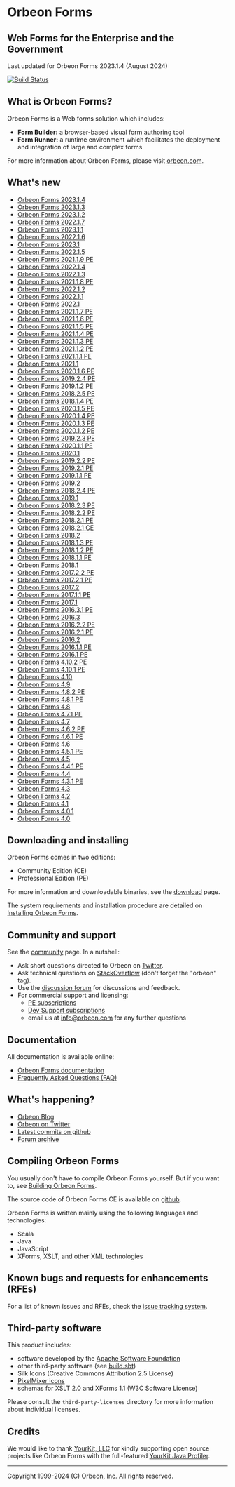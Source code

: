 Orbeon Forms
============

Web Forms for the Enterprise and the Government
-----------------------------------------------

Last updated for Orbeon Forms 2023.1.4 (August 2024)

[![Build Status](https://travis-ci.org/orbeon/orbeon-forms.svg?branch=master)](https://travis-ci.org/orbeon/orbeon-forms)


What is Orbeon Forms?
---------------------

Orbeon Forms is a Web forms solution which includes:

- __Form Builder:__ a browser-based visual form authoring tool
- __Form Runner:__ a runtime environment which facilitates the deployment and integration of large and complex forms

For more information about Orbeon Forms, please visit [orbeon.com](https://www.orbeon.com/).


What's new
----------

- [Orbeon Forms 2023.1.4](https://doc.orbeon.com/release-notes/orbeon-forms-2023.1.4)
- [Orbeon Forms 2023.1.3](https://doc.orbeon.com/release-notes/orbeon-forms-2023.1.3)
- [Orbeon Forms 2023.1.2](https://doc.orbeon.com/release-notes/orbeon-forms-2023.1.2)
- [Orbeon Forms 2022.1.7](https://doc.orbeon.com/release-notes/orbeon-forms-2022.1.7)
- [Orbeon Forms 2023.1.1](https://doc.orbeon.com/release-notes/orbeon-forms-2023.1.1)
- [Orbeon Forms 2022.1.6](https://doc.orbeon.com/release-notes/orbeon-forms-2022.1.6)
- [Orbeon Forms 2023.1](https://doc.orbeon.com/release-notes/orbeon-forms-2023.1)
- [Orbeon Forms 2022.1.5](https://doc.orbeon.com/release-notes/orbeon-forms-2022.1.5)
- [Orbeon Forms 2021.1.9 PE](https://doc.orbeon.com/release-notes/orbeon-forms-2021.1.9)
- [Orbeon Forms 2022.1.4](https://doc.orbeon.com/release-notes/orbeon-forms-2022.1.4)
- [Orbeon Forms 2022.1.3](https://doc.orbeon.com/release-notes/orbeon-forms-2022.1.3)
- [Orbeon Forms 2021.1.8 PE](https://doc.orbeon.com/release-notes/orbeon-forms-2021.1.8)
- [Orbeon Forms 2022.1.2](https://doc.orbeon.com/release-notes/orbeon-forms-2022.1.2)
- [Orbeon Forms 2022.1.1](https://doc.orbeon.com/release-notes/orbeon-forms-2022.1.1)
- [Orbeon Forms 2022.1](https://doc.orbeon.com/release-notes/orbeon-forms-2022.1)
- [Orbeon Forms 2021.1.7 PE](https://doc.orbeon.com/release-notes/orbeon-forms-2021.1.7)
- [Orbeon Forms 2021.1.6 PE](https://doc.orbeon.com/release-notes/orbeon-forms-2021.1.6)
- [Orbeon Forms 2021.1.5 PE](https://doc.orbeon.com/release-notes/orbeon-forms-2021.1.5)
- [Orbeon Forms 2021.1.4 PE](https://doc.orbeon.com/release-notes/orbeon-forms-2021.1.4)
- [Orbeon Forms 2021.1.3 PE](https://doc.orbeon.com/release-notes/orbeon-forms-2021.1.3)
- [Orbeon Forms 2021.1.2 PE](https://doc.orbeon.com/release-notes/orbeon-forms-2021.1.2)
- [Orbeon Forms 2021.1.1 PE](https://doc.orbeon.com/release-notes/orbeon-forms-2021.1.1)
- [Orbeon Forms 2021.1](https://doc.orbeon.com/release-notes/orbeon-forms-2021.1)
- [Orbeon Forms 2020.1.6 PE](https://doc.orbeon.com/release-notes/orbeon-forms-2020.1.6)
- [Orbeon Forms 2019.2.4 PE](https://doc.orbeon.com/release-notes/orbeon-forms-2019.2.4)
- [Orbeon Forms 2019.1.2 PE](https://doc.orbeon.com/release-notes/orbeon-forms-2019.1.2)
- [Orbeon Forms 2018.2.5 PE](https://doc.orbeon.com/release-notes/orbeon-forms-2018.2.5)
- [Orbeon Forms 2018.1.4 PE](https://doc.orbeon.com/release-notes/orbeon-forms-2018.1.4)
- [Orbeon Forms 2020.1.5 PE](https://doc.orbeon.com/release-notes/orbeon-forms-2020.1.5)
- [Orbeon Forms 2020.1.4 PE](https://doc.orbeon.com/release-notes/orbeon-forms-2020.1.4)
- [Orbeon Forms 2020.1.3 PE](https://doc.orbeon.com/release-notes/orbeon-forms-2020.1.3)
- [Orbeon Forms 2020.1.2 PE](https://doc.orbeon.com/release-notes/orbeon-forms-2020.1.2)
- [Orbeon Forms 2019.2.3 PE](https://doc.orbeon.com/release-notes/orbeon-forms-2019.2.3)
- [Orbeon Forms 2020.1.1 PE](https://doc.orbeon.com/release-notes/orbeon-forms-2020.1.1)
- [Orbeon Forms 2020.1](https://doc.orbeon.com/release-notes/orbeon-forms-2020.1)
- [Orbeon Forms 2019.2.2 PE](https://doc.orbeon.com/release-notes/orbeon-forms-2019.2.2)
- [Orbeon Forms 2019.2.1 PE](https://doc.orbeon.com/release-notes/orbeon-forms-2019.2.1)
- [Orbeon Forms 2019.1.1 PE](https://doc.orbeon.com/release-notes/orbeon-forms-2019.1.1)
- [Orbeon Forms 2019.2](https://doc.orbeon.com/release-notes/orbeon-forms-2019.2)
- [Orbeon Forms 2018.2.4 PE](https://doc.orbeon.com/release-notes/orbeon-forms-2018.2.4)
- [Orbeon Forms 2019.1](https://doc.orbeon.com/release-notes/orbeon-forms-2019.1)
- [Orbeon Forms 2018.2.3 PE](https://blog.orbeon.com/2019/05/orbeon-forms-201823-pe.html)
- [Orbeon Forms 2018.2.2 PE](https://blog.orbeon.com/2019/03/orbeon-forms-201822-pe.html)
- [Orbeon Forms 2018.2.1 PE](https://blog.orbeon.com/2019/02/orbeon-forms-201821-pe.html)
- [Orbeon Forms 2018.2.1 CE](https://blog.orbeon.com/2019/02/orbeon-forms-201821-ce.html)
- [Orbeon Forms 2018.2](https://blog.orbeon.com/2018/12/orbeon-forms-20182.html)
- [Orbeon Forms 2018.1.3 PE](https://blog.orbeon.com/2018/11/orbeon-forms-201813-pe.html)
- [Orbeon Forms 2018.1.2 PE](https://blog.orbeon.com/2018/10/orbeon-forms-201812-pe.html)
- [Orbeon Forms 2018.1.1 PE](https://blog.orbeon.com/2018/09/orbeon-forms-201811-pe-and-ce.html)
- [Orbeon Forms 2018.1](https://blog.orbeon.com/2018/09/orbeon-forms-20181.html)
- [Orbeon Forms 2017.2.2 PE](https://blog.orbeon.com/2018/05/orbeon-forms-201722-pe.html)
- [Orbeon Forms 2017.2.1 PE](https://blog.orbeon.com/2018/03/orbeon-forms-201721-pe.html)
- [Orbeon Forms 2017.2](https://blog.orbeon.com/2017/12/orbeon-forms-20172.html)
- [Orbeon Forms 2017.1.1 PE](https://blog.orbeon.com/2017/09/orbeon-forms-201711-pe.html)
- [Orbeon Forms 2017.1](https://blog.orbeon.com/2017/06/orbeon-forms-20171.html)
- [Orbeon Forms 2016.3.1 PE](https://blog.orbeon.com/2017/05/orbeon-forms-201631.html)
- [Orbeon Forms 2016.3](https://blog.orbeon.com/2016/12/orbeon-forms-20163.html)
- [Orbeon Forms 2016.2.2 PE](https://blog.orbeon.com/2016/11/orbeon-forms-201622-pe.html)
- [Orbeon Forms 2016.2.1 PE](https://blog.orbeon.com/2016/09/orbeon-forms-201621.html)
- [Orbeon Forms 2016.2](https://blog.orbeon.com/2016/08/orbeon-forms-20162.html)
- [Orbeon Forms 2016.1.1 PE](https://blog.orbeon.com/2016/10/orbeon-forms-201611-pe.html)
- [Orbeon Forms 2016.1 PE](https://blog.orbeon.com/2016/04/orbeon-forms-20161.html)
- [Orbeon Forms 4.10.2 PE](https://blog.orbeon.com/2015/12/orbeon-forms-4102.html)
- [Orbeon Forms 4.10.1 PE](https://blog.orbeon.com/2015/11/orbeon-forms-4101.html)
- [Orbeon Forms 4.10](https://blog.orbeon.com/2015/08/orbeon-forms-410.html)
- [Orbeon Forms 4.9](https://blog.orbeon.com/2015/05/orbeon-forms-49.html)
- [Orbeon Forms 4.8.2 PE](https://blog.orbeon.com/2015/03/orbeon-forms-482.html)
- [Orbeon Forms 4.8.1 PE](https://blog.orbeon.com/2015/02/orbeon-forms-481.html)
- [Orbeon Forms 4.8](https://blog.orbeon.com/2015/01/orbeon-forms-48.html)
- [Orbeon Forms 4.7.1 PE](https://blog.orbeon.com/2014/12/orbeon-forms-471.html)
- [Orbeon Forms 4.7](https://blog.orbeon.com/2014/09/orbeon-forms-47.html)
- [Orbeon Forms 4.6.2 PE](https://blog.orbeon.com/2014/08/orbeon-forms-462.html)
- [Orbeon Forms 4.6.1 PE](https://blog.orbeon.com/2014/07/orbeon-forms-461.html)
- [Orbeon Forms 4.6](https://blog.orbeon.com/2014/06/orbeon-forms-46.html)
- [Orbeon Forms 4.5.1 PE](https://blog.orbeon.com/2014/05/orbeon-forms-451.html)
- [Orbeon Forms 4.5](https://blog.orbeon.com/2014/04/orbeon-forms-45.html)
- [Orbeon Forms 4.4.1 PE](https://blog.orbeon.com/2014/01/orbeon-forms-441-pe.html)
- [Orbeon Forms 4.4](https://blog.orbeon.com/2013/11/orbeon-forms-44.html)
- [Orbeon Forms 4.3.1 PE](https://blog.orbeon.com/2013/08/orbeon-forms-431-pe.html)
- [Orbeon Forms 4.3](https://blog.orbeon.com/2013/08/orbeon-forms-43.html)
- [Orbeon Forms 4.2](https://blog.orbeon.com/2013/05/orbeon-forms-42.html)
- [Orbeon Forms 4.1](https://blog.orbeon.com/2013/04/orbeon-forms-41.html)
- [Orbeon Forms 4.0.1](https://blog.orbeon.com/2013/03/orbeon-forms-401.html)
- [Orbeon Forms 4.0](https://blog.orbeon.com/2013/03/announcing-orbeon-forms-40.html)


Downloading and installing
--------------------------

Orbeon Forms comes in two editions:

- Community Edition (CE)
- Professional Edition (PE)

For more information and downloadable binaries, see the [download](https://www.orbeon.com/download) page.

The system requirements and installation procedure are detailed on
[Installing Orbeon Forms](https://doc.orbeon.com/installation/).


Community and support
---------------------

See the [community](https://www.orbeon.com/community) page. In a nutshell:

- Ask short questions directed to Orbeon on [Twitter](https://twitter.com/intent/tweet?in_reply_to=orbeon&in_reply_to_status_id=261900968369729536&source=webclient&text=%40orbeon+).
- Ask technical questions on [StackOverflow](https://stackoverflow.com/questions/ask?tags=orbeon) (don't forget the "orbeon" tag).
- Use the [discussion forum](https://groups.google.com/g/orbeon) for discussions and feedback.
- For commercial support and licensing:
    - [PE subscriptions](https://www.orbeon.com/pricing)
    - [Dev Support subscriptions](https://www.orbeon.com/services)
    - email us at info@orbeon.com for any further questions


Documentation
-------------

All documentation is available online:

- [Orbeon Forms documentation](https://doc.orbeon.com/)
- [Frequently Asked Questions (FAQ)](https://doc.orbeon.com/faq/)


What's happening?
-----------------

- [Orbeon Blog](https://blog.orbeon.com/)
- [Orbeon on Twitter](https://twitter.com/orbeon)
- [Latest commits on github](https://github.com/orbeon/orbeon-forms/commits)
- [Forum archive](https://groups.google.com/g/orbeon)


Compiling Orbeon Forms
----------------------

You usually don't have to compile Orbeon Forms yourself. But if you want to, see [Building Orbeon Forms](https://doc.orbeon.com/contributors/building-orbeon-forms).

The source code of Orbeon Forms CE is available on [github](https://github.com/orbeon/orbeon-forms/).

Orbeon Forms is written mainly using the following languages and technologies:

- Scala
- Java
- JavaScript
- XForms, XSLT, and other XML technologies


Known bugs and requests for enhancements (RFEs)
-----------------------------------------------

For a list of known issues and RFEs, check the [issue tracking system](https://github.com/orbeon/orbeon-forms/issues).



Third-party software
--------------------

This product includes:

- software developed by the [Apache Software Foundation](https://www.apache.org/)
- other third-party software (see [build.sbt](https://github.com/orbeon/orbeon-forms/blob/master/build.sbt)) 
- Silk Icons (Creative Commons Attribution 2.5 License)
- [PixelMixer icons](https://iconarchive.com/artist/pixelmixer.html)
- schemas for XSLT 2.0 and XForms 1.1 (W3C Software License)

Please consult the `third-party-licenses` directory for more information about individual licenses.

Credits
-------

We would like to thank [YourKit, LLC](https://www.yourkit.com/) for kindly supporting open source projects like Orbeon
Forms with the full-featured [YourKit Java Profiler](https://www.yourkit.com/java/profiler/index.jsp).

---

Copyright 1999-2024 (C) Orbeon, Inc. All rights reserved.
